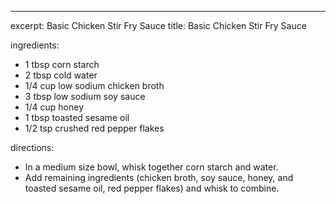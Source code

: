 ---
excerpt: Basic Chicken Stir Fry Sauce
title: Basic Chicken Stir Fry Sauce

ingredients:
- 1 tbsp corn starch
- 2 tbsp cold water
- 1/4 cup low sodium chicken broth
- 3 tbsp low sodium soy sauce
- 1/4 cup honey
- 1 tbsp toasted sesame oil
- 1/2 tsp crushed red pepper flakes

directions:
- In a medium size bowl, whisk together corn starch and water. 
- Add remaining ingredients (chicken broth, soy sauce, honey, and toasted sesame oil, red pepper flakes) and whisk to combine.